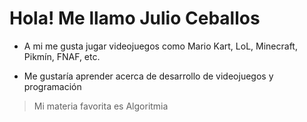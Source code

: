 # Hola! Me llamo Julio Ceballos

- A mi me gusta jugar videojuegos como Mario Kart, LoL, Minecraft, Pikmín, FNAF, etc.

- Me gustaría aprender acerca de desarrollo de videojuegos y programación

> Mi materia favorita es Algoritmia

